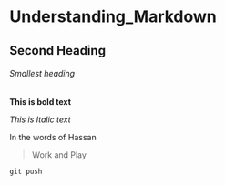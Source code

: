 # Understanding_Markdown

## Second Heading

###### Smallest heading

**This is bold text**

*This is Italic text*




In the words of Hassan

> Work and Play

`git push`
